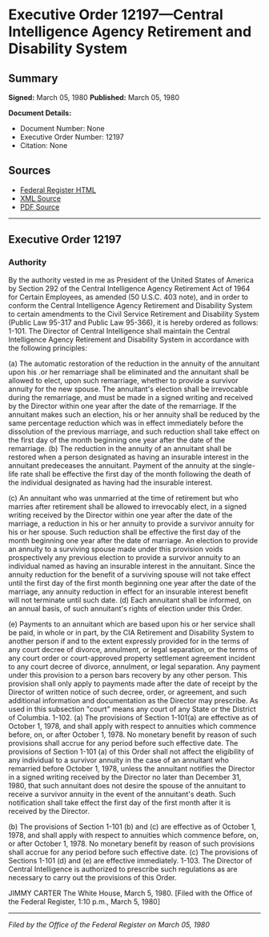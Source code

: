 # Executive Order 12197—Central Intelligence Agency Retirement and Disability System

## Summary

**Signed:** March 05, 1980
**Published:** March 05, 1980

**Document Details:**
- Document Number: None
- Executive Order Number: 12197
- Citation: None

## Sources
- [Federal Register HTML](https://www.presidency.ucsb.edu/documents/executive-order-12197-central-intelligence-agency-retirement-and-disability-system)
- [XML Source](None)
- [PDF Source](None)

---

## Executive Order 12197

### Authority

By the authority vested in me as President of the United States of America by Section 292 of the Central Intelligence Agency Retirement Act of 1964 for Certain Employees, as amended (50 U.S.C. 403 note), and in order to conform the Central Intelligence Agency Retirement and Disability System to certain amendments to the Civil Service Retirement and Disability System (Public Law 95-317 and Public Law 95-366), it is hereby ordered as follows:
1-101. The Director of Central Intelligence shall maintain the Central Intelligence Agency Retirement and Disability System in accordance with the following principles:

(a) The automatic restoration of the reduction in the annuity of the annuitant upon his .or her remarriage shall be eliminated and the annuitant shall be allowed to elect, upon such remarriage, whether to provide a survivor annuity for the new spouse. The annuitant's election shall be irrevocable during the remarriage, and must be made in a signed writing and received by the Director within one year after the date of the remarriage. If the annuitant makes such an election, his or her annuity shall be reduced by the same percentage reduction which was in effect immediately before the dissolution of the previous marriage, and such reduction shall take effect on the first day of the month beginning one year after the date of the remarriage.
(b) The reduction in the annuity of an annuitant shall be restored when a person designated as having an insurable interest in the annuitant predeceases the annuitant. Payment of the annuity at the single-life rate shall be effective the first day of the month following the death of the individual designated as having had the insurable interest.

(c) An annuitant who was unmarried at the time of retirement but who marries after retirement shall be allowed to irrevocably elect, in a signed writing received by the Director within one year after the date of the marriage, a reduction in his or her annuity to provide a survivor annuity for his or her spouse. Such reduction shall be effective the first day of the month beginning one year after the date of marriage. An election to provide an annuity to a surviving spouse made under this provision voids prospectively any previous election to provide a survivor annuity to an individual named as having an insurable interest in the annuitant. Since the annuity reduction for the benefit of a surviving spouse will not take effect until the first day of the first month beginning one year after the date of the marriage, any annuity reduction in effect for an insurable interest benefit will not terminate until such date.
(d) Each annuitant shall be informed, on an annual basis, of such annuitant's rights of election under this Order.

(e) Payments to an annuitant which are based upon his or her service shall be paid, in whole or in part, by the CIA Retirement and Disability System to another person if and to the extent expressly provided for in the terms of any court decree of divorce, annulment, or legal separation, or the terms of any court order or court-approved property settlement agreement incident to any court decree of divorce, annulment, or legal separation. Any payment under this provision to a person bars recovery by any other person. This provision shall only apply to payments made after the date of receipt by the Director of written notice of such decree, order, or agreement, and such additional information and documentation as the Director may prescribe. As used in this subsection "court" means any court of any State or the District of Columbia.
1-102. (a) The provisions of Section 1-101(a) are effective as of October 1, 1978, and shall apply with respect to annuities which commence before, on, or after October 1, 1978. No monetary benefit by reason of such provisions shall accrue for any period before such effective date. The provisions of Section 1-101 (a) of this Order shall not affect the eligibility of any individual to a survivor annuity in the case of an annuitant who remarried before October 1, 1978, unless the annuitant notifies the Director in a signed writing received by the Director no later than December 31, 1980, that such annuitant does not desire the spouse of the annuitant to receive a survivor annuity in the event of the annuitant's death. Such notification shall take effect the first day of the first month after it is received by the Director.

(b) The provisions of Section 1-101 (b) and (c) are effective as of October 1, 1978, and shall apply with respect to annuities which commence before, on, or after October 1, 1978. No monetary benefit by reason of such provisions shall accrue for any period before such effective date.
(c) The provisions of Sections 1-101 (d) and (e) are effective immediately.
1-103. The Director of Central Intelligence is authorized to prescribe such regulations as are necessary to carry out the provisions of this Order.

JIMMY CARTER
The White House,
March 5, 1980.
[Filed with the Office of the Federal Register, 1:10 p.m., March 5, 1980]

---

*Filed by the Office of the Federal Register on March 05, 1980*
